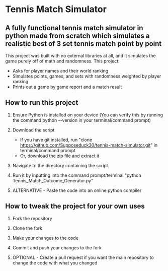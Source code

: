 # Tennis Match Simulator
## A fully functional tennis match simulator in python made from scratch which simulates a realistic best of 3 set tennis match point by point
This project was built with no external libraries at all, and it simulates the game purely off of math and randomness. This project:
- Asks for player names and their world ranking
- Simulates points, games, and sets with randomness weighted by player ranking
- Prints out a game by game report and a match result

## How to run this project 
1. Ensure Python is installed on your device (You can verify this by running the command python --version in your terminal/command prompt)

2. Download the script
   - If you have git installed, run "clone https://github.com/Supposeduck30/tennis-match-simulator.git" in terminal/command prompt
   - Or, download the zip file and extract it

3. Navigate to the directory containing the script

4. Run it by inputting into the command prompt/terminal "python Tennis_Match_Outcome_Generator.py"

5. ALTERNATIVE - Paste the code into an online python compiler

## How to tweak the project for your own uses 
1. Fork the repository

2. Clone the fork

3. Make your changes to the code

4. Commit and push your changes to the fork

5. OPTIONAL - Create a pull request if you want the main repository to change the code with what you changed
